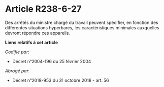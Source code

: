 # Article R238-6-27

Des arrêtés du ministre chargé du travail peuvent spécifier, en fonction des différentes situations hyperbares, les
caractéristiques minimales auxquelles devront répondre ces appareils.

**Liens relatifs à cet article**

_Codifié par_:

  - Décret n°2004-196 du 25 février 2004

_Abrogé par_:

  - Décret n°2018-953 du 31 octobre 2018 - art. 56
